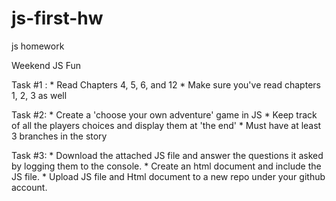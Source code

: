 js-first-hw
===========

js homework

Weekend JS Fun

Task #1 :
     * Read Chapters 4, 5, 6, and 12
     * Make sure you've read chapters 1, 2, 3 as well

Task #2:
     * Create a 'choose your own adventure' game in JS
     * Keep track of all the players choices and display them at 'the end'
     * Must have at least 3 branches in the story

Task #3:
     * Download the attached JS file and answer the questions it asked by logging them to the console.
     * Create an html document and include the JS file.
     * Upload JS file and Html document to a new repo under your github account.